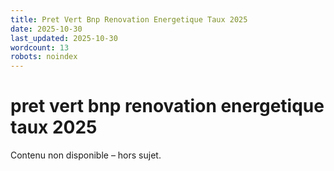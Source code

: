 ```yaml
---
title: Pret Vert Bnp Renovation Energetique Taux 2025
date: 2025-10-30
last_updated: 2025-10-30
wordcount: 13
robots: noindex
---
```


# pret vert bnp renovation energetique taux 2025

Contenu non disponible – hors sujet.